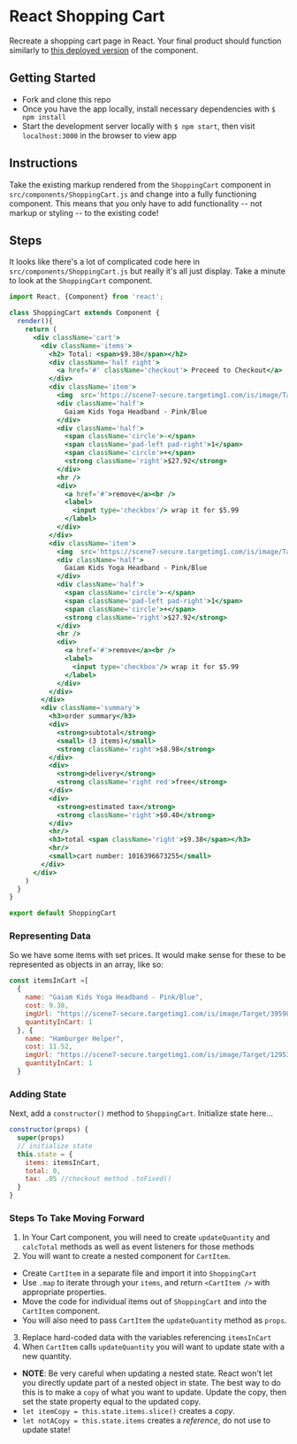 # React Shopping Cart

Recreate a shopping cart page in React. Your final product should function similarly to [this deployed version](http://shopping-cart-react.surge.sh/) of the component.

## Getting Started

- Fork and clone this repo
- Once you have the app locally, install necessary dependencies with `$ npm install`
- Start the development server locally with `$ npm start`, then visit `localhost:3000` in the browser to view app

## Instructions

Take the existing markup rendered from the `ShoppingCart` component in `src/components/ShoppingCart.js` and change into a fully functioning component. This means that you only have to add functionality -- not markup or styling -- to the existing code!


## Steps

It looks like there's a lot of complicated code here in `src/components/ShoppingCart.js` but really it's all just display. Take a minute to look at the `ShoppingCart` component.

```jsx
import React, {Component} from 'react';

class ShoppingCart extends Component {
  render(){
    return (
      <div className='cart'>
        <div className='items'>
          <h2> Total: <span>$9.38</span></h2>
          <div className='half right'>
            <a href='#' className='checkout'> Proceed to Checkout</a>
          </div>
          <div className='item'>
            <img  src='https://scene7-secure.targetimg1.com/is/image/Target/39598742?wid=90&hei=90' />
            <div className='half'>
              Gaiam Kids Yoga Headband - Pink/Blue
            </div>
            <div className='half'>
              <span className='circle'>-</span>
              <span className='pad-left pad-right'>1</span>
              <span className='circle'>+</span>
              <strong className='right'>$27.92</strong>
            </div>
            <hr />
            <div>
              <a href='#'>remove</a><br />
              <label>
                <input type='checkbox'/> wrap it for $5.99
              </label>
            </div>
          </div>
          <div className='item'>
            <img  src='https://scene7-secure.targetimg1.com/is/image/Target/12953828?wid=90&hei=90' />
            <div className='half'>
              Gaiam Kids Yoga Headband - Pink/Blue
            </div>
            <div className='half'>
              <span className='circle'>-</span>
              <span className='pad-left pad-right'>1</span>
              <span className='circle'>+</span>
              <strong className='right'>$27.92</strong>
            </div>
            <hr />
            <div>
              <a href='#'>remove</a><br />
              <label>
                <input type='checkbox'/> wrap it for $5.99
              </label>
            </div>
          </div>
        </div>
        <div className='summary'>
          <h3>order summary</h3>
          <div>
            <strong>subtotal</strong>
            <small> (3 items)</small>
            <strong className='right'>$8.98</strong>
          </div>
          <div>
            <strong>delivery</strong>
            <strong className='right red'>free</strong>
          </div>
          <div>
            <strong>estimated tax</strong>
            <strong className='right'>$0.40</strong>
          </div>
          <hr/>
          <h3>total <span className='right'>$9.38</span></h3>
          <hr/>
          <small>cart number: 1016396673255</small>
        </div>
      </div>
    )
  }
}

export default ShoppingCart
```

### Representing Data

So we have some items with set prices. It would make sense for these to be represented as objects in an array, like so:

```js
const itemsInCart =[
  {
    name: "Gaiam Kids Yoga Headband - Pink/Blue",
    cost: 9.38,
    imgUrl: "https://scene7-secure.targetimg1.com/is/image/Target/39598742?wid=90&hei=90",
    quantityInCart: 1
  }, {
    name: "Hamburger Helper",
    cost: 11.52,
    imgUrl: "https://scene7-secure.targetimg1.com/is/image/Target/12953828?wid=90&hei=90",
    quantityInCart: 1
  }
```

### Adding State

Next, add a `constructor()` method to `ShoppingCart`. Initialize state here...

```jsx
constructor(props) {
  super(props)
  // initialize state
  this.state = {
    items: itemsInCart,
    total: 0,
    tax: .05 //checkout method .toFixed()
  }
}
```

### Steps To Take Moving Forward

1. In Your Cart component, you will need to create `updateQuantity` and `calcTotal` methods as well as event listeners for those methods
2. You will want to create a nested component for `CartItem`.
  * Create `CartItem` in a separate file and import it into `ShoppingCart`
  * Use `.map` to iterate through your `items`, and return `<CartItem />` with appropriate properties.  
  * Move the code for individual items out of `ShoppingCart` and into the `CartItem` component.
  * You will also need to pass `CartItem` the `updateQuantity` method as `props`.  
3. Replace hard-coded data with the variables referencing `itemsInCart`
4. When `CartItem` calls `updateQuantity` you will want to update state with a new quantity.
  * **NOTE**: Be very careful when updating a nested state.  React won't let you directly update part of a nested object in state.  The best way to do this is to make a `copy` of what you want to update.  Update the copy, then set the state property equal to the updated copy.  
  * `let itemCopy = this.state.items.slice()` creates a *copy*.
  * `let notACopy = this.state.items` creates a *reference*, do not use to update state!

